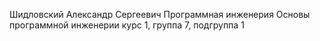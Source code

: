 Шидловский Александр Сергеевич Программная инженерия Основы программной инженерии курс 1, группа 7, подгруппа 1
